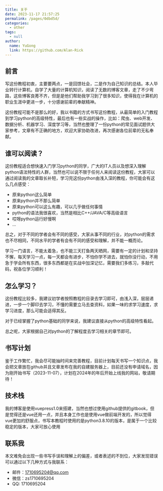 ```yaml
---
title: 关于
date: 2023-11-17 21:57:25
permalink: /pages/0dbd5d/
categories:
  - other
tags:
  - null
author:
  name: YuGong
  link: https://github.com/Alan-Rick
---
```

## 前言

写这份教程初衷，主要要两点，一是回馈社会，二是作为自己知识的总结。本人毕业转行计算机，自学了大量的计算机知识，阅读了无数的博客文章，走了不少弯路，这些博客良莠不齐，但是是他们帮助我学习到了很多知识，使得我在计算机的职业生涯中更进一步，十分感谢前辈的奉献精神。

这份教程可能不是那么的好，我以书籍的方式书写这份教程，从最简单的入门教程到学习python的高级特性，最后也有一些实战的操作，比如：爬虫、web开发、数据分析、机器学习、深度学习等，当然也整理了一份python的常见面试题供大家参考，文章有不正确的地方，欢迎大家协助改进，再次感谢各位前辈的无私奉献。

## 谁可以阅读？

这份教程适合想快速入门学习python的同学，广大的IT人员以及想深入理解python语法特性的人群，当然也可以说不限于任何人来阅读这份教程，大家可以通过阅读我的文章取长补短，学习完这份python由浅入深的教程，你可能会有这么几点感受：

* 原来python这么简单
* 原来python并不那么简单
* 原来python可以这么有趣，可以几乎做任何事情
* python的语法我很喜欢，当然是相比C++/JAVA/C等高级语言
* 哎呀python运行好慢啊
* ...

总之，对于不同的学者会有不同的感受，大家从事不同的行业，对python的需求也不尽相同，不同水平的学者有会有不同的感受和理解，并不能一概而论。

学习一门语言，不能太着急，也不能三天打鱼两天晒网，需要有一定的计划和坚持不懈，每天学习一点，每一天都会有进步，不怕你学不进去，就怕你没行动，不用急于学会所有东西，很多东西都是在实战中加深记忆，需要我们多练习，多敲代码，祝各位学习顺利！

## 怎么学习？

这份教程比较多，我建议初学者按照教程的目录去学习即可，由浅入深，层层递进，一步一个脚印去学习，不懂的需要立马去查资料，如果一味的求学习速度，求学习进度，那么可能会适得其反。

对于已经掌握了python基础的同学来说，我建议直接从python的高级特性看起。

总之呢，大家根据自己对python的了解程度去学习相关的章节即可。

## 书写计划

鉴于工作繁忙，我会尽可能抽时间来完善教程，目前计划每天书写一个知识点，我会把文章放在github并且文章发布在我的自建服务器上，目前还没有申请域名，因为刚开始书写（2023-11-07），计划在2024年的年后开始上线我的网站，敬请期待！

## 技术栈

我的博客是使用vuepress1.0来搭建，当然也想过使用github提供的gitbook，但是觉得还是vue还用一点，并且本身工作也是使用vue做前端开发的，所以觉得vue更加的舒服点，书写本教程时使用的是python3.8.10的版本，是属于一个比较稳定的版本，大家可放心使用

## 联系我

本文难免会出现一些书写手误和理解上的偏差，或者表述的不到位，大家发现错误可以通过以下几种方式与我联系：

* 邮件：1710695204@qq.com
* 微信：zs1710695204
* QQ:  1710695204
